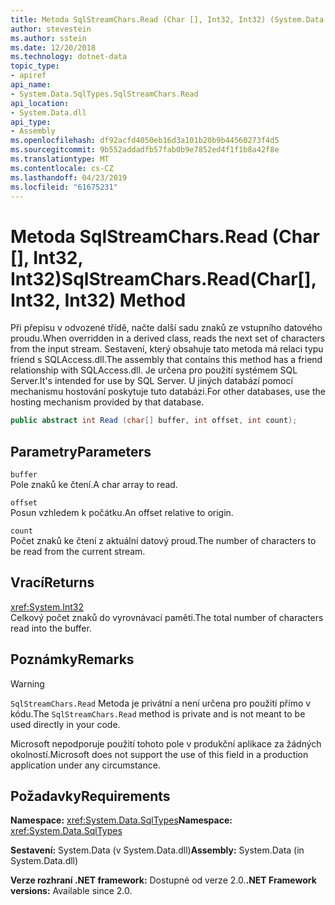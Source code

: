 ```yaml
---
title: Metoda SqlStreamChars.Read (Char [], Int32, Int32) (System.Data.SqlTypes)
author: stevestein
ms.author: sstein
ms.date: 12/20/2018
ms.technology: dotnet-data
topic_type:
- apiref
api_name:
- System.Data.SqlTypes.SqlStreamChars.Read
api_location:
- System.Data.dll
api_type:
- Assembly
ms.openlocfilehash: df92acfd4050eb16d3a101b20b9b44560273f4d5
ms.sourcegitcommit: 9b552addadfb57fab0b9e7852ed4f1f1b8a42f8e
ms.translationtype: MT
ms.contentlocale: cs-CZ
ms.lasthandoff: 04/23/2019
ms.locfileid: "61675231"
---
```

# <a name="sqlstreamcharsreadchar-int32-int32-method"></a><span data-ttu-id="42727-102">Metoda SqlStreamChars.Read (Char [], Int32, Int32)</span><span class="sxs-lookup"><span data-stu-id="42727-102">SqlStreamChars.Read(Char[], Int32, Int32) Method</span></span>

<span data-ttu-id="42727-103">Při přepisu v odvozené třídě, načte další sadu znaků ze vstupního datového proudu.</span><span class="sxs-lookup"><span data-stu-id="42727-103">When overridden in a derived class, reads the next set of characters from the input stream.</span></span> <span data-ttu-id="42727-104">Sestavení, který obsahuje tato metoda má relaci typu friend s SQLAccess.dll.</span><span class="sxs-lookup"><span data-stu-id="42727-104">The assembly that contains this method has a friend relationship with SQLAccess.dll.</span></span> <span data-ttu-id="42727-105">Je určena pro použití systémem SQL Server.</span><span class="sxs-lookup"><span data-stu-id="42727-105">It's intended for use by SQL Server.</span></span> <span data-ttu-id="42727-106">U jiných databází pomocí mechanismu hostování poskytuje tuto databázi.</span><span class="sxs-lookup"><span data-stu-id="42727-106">For other databases, use the hosting mechanism provided by that database.</span></span>

```csharp
public abstract int Read (char[] buffer, int offset, int count);
```

## <a name="parameters"></a><span data-ttu-id="42727-107">Parametry</span><span class="sxs-lookup"><span data-stu-id="42727-107">Parameters</span></span>

`buffer`\
<span data-ttu-id="42727-108">Pole znaků ke čtení.</span><span class="sxs-lookup"><span data-stu-id="42727-108">A char array to read.</span></span>

`offset`\
<span data-ttu-id="42727-109">Posun vzhledem k počátku.</span><span class="sxs-lookup"><span data-stu-id="42727-109">An offset relative to origin.</span></span>

`count`\
<span data-ttu-id="42727-110">Počet znaků ke čtení z aktuální datový proud.</span><span class="sxs-lookup"><span data-stu-id="42727-110">The number of characters to be read from the current stream.</span></span>

## <a name="returns"></a><span data-ttu-id="42727-111">Vrací</span><span class="sxs-lookup"><span data-stu-id="42727-111">Returns</span></span>

<xref:System.Int32>\
<span data-ttu-id="42727-112">Celkový počet znaků do vyrovnávací paměti.</span><span class="sxs-lookup"><span data-stu-id="42727-112">The total number of characters read into the buffer.</span></span>

## <a name="remarks"></a><span data-ttu-id="42727-113">Poznámky</span><span class="sxs-lookup"><span data-stu-id="42727-113">Remarks</span></span>

> [!WARNING]
> <span data-ttu-id="42727-114">`SqlStreamChars.Read` Metoda je privátní a není určena pro použití přímo v kódu.</span><span class="sxs-lookup"><span data-stu-id="42727-114">The `SqlStreamChars.Read` method is private and is not meant to be used directly in your code.</span></span>
>
> <span data-ttu-id="42727-115">Microsoft nepodporuje použití tohoto pole v produkční aplikace za žádných okolností.</span><span class="sxs-lookup"><span data-stu-id="42727-115">Microsoft does not support the use of this field in a production application under any circumstance.</span></span>

## <a name="requirements"></a><span data-ttu-id="42727-116">Požadavky</span><span class="sxs-lookup"><span data-stu-id="42727-116">Requirements</span></span>

<span data-ttu-id="42727-117">**Namespace:** <xref:System.Data.SqlTypes></span><span class="sxs-lookup"><span data-stu-id="42727-117">**Namespace:** <xref:System.Data.SqlTypes></span></span>

<span data-ttu-id="42727-118">**Sestavení:** System.Data (v System.Data.dll)</span><span class="sxs-lookup"><span data-stu-id="42727-118">**Assembly:** System.Data (in System.Data.dll)</span></span>

<span data-ttu-id="42727-119">**Verze rozhraní .NET framework:** Dostupné od verze 2.0.</span><span class="sxs-lookup"><span data-stu-id="42727-119">**.NET Framework versions:** Available since 2.0.</span></span>